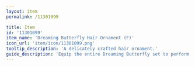```yaml
---
layout: item
permalink: /11301099

title: Item
id: '11301099'
item_name: 'Dreaming Butterfly Hair Ornament (F)'
icon_url: 'item/icon/11301099.png'
tooltip_description: 'A delicately crafted hair ornament.'
guide_description: 'Equip the entire Dreaming Butterfly set to perform special animations.'
---
```

